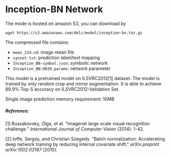 # Inception-BN Network

The mode is hosted on amazon S3, you can download by

```bsah
wget https://s3.amazonaws.com/dmlc/model/inception-bn.tar.gz
```

The compressed file contains:

- ```mean_224.nd```: image mean file
- ```synset.txt```: prediction label/text mapping
- ```Inception_BN-symbol.json```: symbolic network
- ```Inception_BN-0039.params```: network parameter

This model is a pretrained model on ILSVRC2012[1] dataset. The model is trained by only random crop and mirror augmentation.
It is able to achieve 89.9% Top-5 accuracy on ILSVRC2012-Validation Set.

Single image prediction memory requirement: 10MB

##### Reference:

[1] Russakovsky, Olga, et al. "Imagenet large scale visual recognition challenge." *International Journal of Computer Vision* (2014): 1-42.

[2] Ioffe, Sergey, and Christian Szegedy. "Batch normalization: Accelerating deep network training by reducing internal covariate shift." *arXiv preprint arXiv:1502.03167* (2015).
